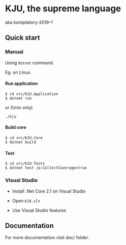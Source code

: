 # KJU, the supreme language

aka kompilatory-2019-1

## Quick start

### Manual

Using `dotnet` command.

Eg. on Linux.

#### Run application

```
$ cd src/KJU.Application
$ dotnet run
```

or (Unix only)

```
./kju
```

#### Build core

```
$ cd src/KJU.Core
$ dotnet build
```

#### Test

```
$ cd src/KJU.Tests
$ dotnet test /p:CollectCoverage=true
```

### Visual Studio

- Install .Net Core 2.1 on Visual Studio

- Open `KJU.sln`

- Use Visual Studio features

## Documentation

For more documentation visit doc/ folder.
